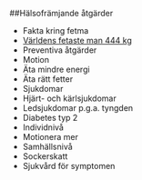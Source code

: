 ##Hälsofrämjande åtgärder
* Fakta kring fetma
 * [Världens fetaste man 444 kg](http://nyheter24.se/nyheter/udda/823120-varldens-fetaste-man-dog-pa-juldagen-vagde-over-400-kilo)
* Preventiva åtgärder
 * Motion
 * Äta mindre energi
 * Äta rätt fetter
* Sjukdomar
 * Hjärt- och kärlsjukdomar
 * Ledsjukdomar p.g.a. tyngden
 * Diabetes typ 2
* Individnivå
 * Motionera mer
* Samhällsnivå
 * Sockerskatt
 * Sjukvård för symptomen

